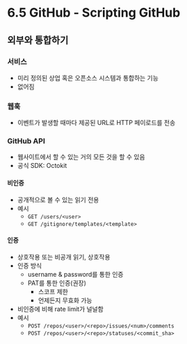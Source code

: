 # 6.5 GitHub - Scripting GitHub

## 외부와 통합하기

### 서비스

- 미리 정의된 상업 혹은 오픈소스 시스템과 통합하는 기능
- 없어짐

### 웹훅

- 이벤트가 발생할 때마다 제공된 URL로 HTTP 페이로드를 전송

### GitHub API

- 웹사이트에서 할 수 있는 거의 모든 것을 할 수 있음
- 공식 SDK: Octokit

#### 비인증

- 공개적으로 볼 수 있는 읽기 전용
- 예시
  - `GET /users/<user>`
  - `GET /gitignore/templates/<template>`

#### 인증

- 상호작용 또는 비공개 읽기, 상호작용
- 인증 방식
  - username & password를 통한 인증
  - PAT를 통한 인증(권장)
    - 스코프 제한
    - 언제든지 무효화 가능
- 비인증에 비해 rate limit가 널널함
- 예시
  - `POST /repos/<user>/<repo>/issues/<num>/comments`
  - `POST /repos/<user>/<repo>/statuses/<commit_sha>`
